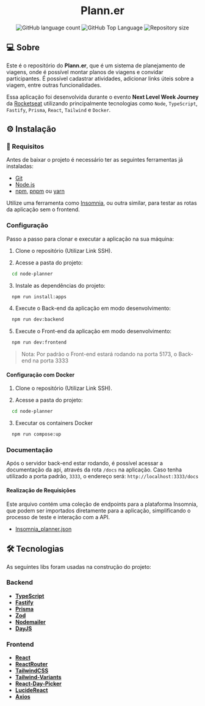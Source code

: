 <h1 align="center">
  Plann.er
</h1>

<p align="center">
  <img alt="GitHub language count" src="https://img.shields.io/github/languages/count/yagobmoreira/node-planner">
  <img alt="GitHub Top Language" src="https://img.shields.io/github/languages/top/yagobmoreira/node-planner" />
  <img alt="Repository size" src="https://img.shields.io/github/repo-size/yagobmoreira/node-planner">
</p>

## 💻 Sobre

Este é o repositório do **Plann.er**, que é um sistema de planejamento de viagens, onde é possível montar planos de viagens e convidar participantes. É possível cadastrar atividades, adicionar links úteis sobre a viagem, entre outras funcionalidades.

Essa aplicação foi desenvolvida durante o evento **Next Level Week Journey** da [Rocketseat](https://www.rocketseat.com.br/) utilizando principalmente tecnologias como `Node`, `TypeScript`, `Fastify`, `Prisma`, `React`, `Tailwind` e `Docker`.

## ⚙ Instalação

### 📝 Requisitos

Antes de baixar o projeto é necessário ter as seguintes ferramentas já instaladas:

* [Git](https://git-scm.com)
* [Node.js](https://nodejs.org/en/)
* [npm](https://www.npmjs.com/), [pnpm](https://pnpm.io/pt/) ou [yarn](https://yarnpkg.com/)

Utilize uma ferramenta como [Insomnia](https://insomnia.rest/), ou outra similar, para testar as rotas da aplicação sem o frontend.

### Configuração

Passo a passo para clonar e executar a aplicação na sua máquina:

1. Clone o repositório (Utilizar Link SSH).

2. Acesse a pasta do projeto:
```bash
  cd node-planner
```
3. Instale as dependências do projeto:
```bash
  npm run install:apps
```
4. Execute o Back-end da aplicação em modo desenvolvimento:
```bash
  npm run dev:backend
```
5. Execute o Front-end da aplicação em modo desenvolvimento:
```bash
  npm run dev:frontend
```
>Nota: Por padrão o Front-end estará rodando na porta 5173, o Back-end na porta 3333

#### Configuração com Docker
1. Clone o repositório (Utilizar Link SSH).

2. Acesse a pasta do projeto:
```bash
  cd node-planner
```
3. Executar os containers Docker
```sh
  npm run compose:up
```

### Documentação

Após o servidor back-end estar rodando, é possível acessar a documentação da api, através da rota `/docs` na aplicação. Caso tenha utilizado a porta padrão, `3333`, o endereço será: `http://localhost:3333/docs`


#### Realização de Requisições

Este arquivo contém uma coleção de endpoints para a plataforma Insomnia, que podem ser importados
diretamente para a aplicação, simplificando o processo de teste e interação com a API.

- [Insomnia_planner.json](./Insomnia_planner.json)

## 🛠 Tecnologias

As seguintes libs foram usadas na construção do projeto:

### Backend
- **[TypeScript](https://www.typescriptlang.org/)**
- **[Fastify](https://fastify.dev/)**
- **[Prisma](https://www.prisma.io/)**
- **[Zod](https://zod.dev/)**
- **[Nodemailer](https://nodemailer.com/)**
- **[DayJS](https://day.js.org/)**

### Frontend
- **[React](https://react.dev/)**
- **[ReactRouter](https://reactrouter.com/en/main)**
- **[TailwindCSS](https://tailwindcss.com/)**
- **[Tailwind-Variants](https://www.tailwind-variants.org/)**
- **[React-Day-Picker](https://daypicker.dev/)**
- **[LucideReact](https://lucide.dev/guide/packages/lucide-react)**
- **[Axios](https://axios-http.com/)**




